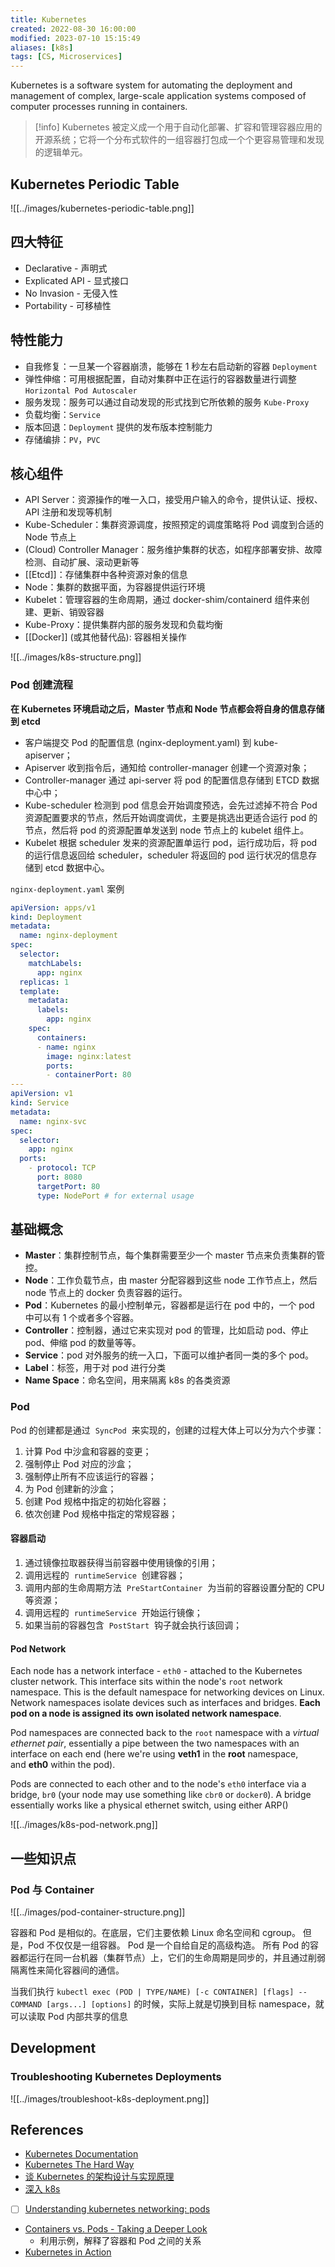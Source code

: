 ```yaml
---
title: Kubernetes
created: 2022-08-30 16:00:00
modified: 2023-07-10 15:15:49
aliases: [k8s]
tags: [CS, Microservices]
---
```


Kubernetes is a software system for automating the deployment and management of complex, large-scale application systems composed of computer processes running in containers.

> [!info]
> Kubernetes 被定义成一个用于自动化部署、扩容和管理容器应用的开源系统；它将一个分布式软件的一组容器打包成一个个更容易管理和发现的逻辑单元。

## Kubernetes Periodic Table

![[../images/kubernetes-periodic-table.png]]

## 四大特征

- Declarative - 声明式
- Explicated API - 显式接口
- No Invasion - 无侵入性
- Portability - 可移植性

## 特性能力

- 自我修复：一旦某一个容器崩溃，能够在 1 秒左右启动新的容器 `Deployment`
- 弹性伸缩：可用根据配置，自动对集群中正在运行的容器数量进行调整 `Horizontal Pod Autoscaler`
- 服务发现：服务可以通过自动发现的形式找到它所依赖的服务 `Kube-Proxy`
- 负载均衡：`Service`
- 版本回退：`Deployment` 提供的发布版本控制能力
- 存储编排：`PV`，`PVC`

## 核心组件

- API Server：资源操作的唯一入口，接受用户输入的命令，提供认证、授权、API 注册和发现等机制
- Kube-Scheduler：集群资源调度，按照预定的调度策略将 Pod 调度到合适的 Node 节点上
- (Cloud) Controller Manager：服务维护集群的状态，如程序部署安排、故障检测、自动扩展、滚动更新等
- [[Etcd]]：存储集群中各种资源对象的信息
- Node：集群的数据平面，为容器提供运行环境
- Kubelet：管理容器的生命周期，通过 docker-shim/containerd 组件来创建、更新、销毁容器
- Kube-Proxy：提供集群内部的服务发现和负载均衡
- [[Docker]] (或其他替代品): 容器相关操作

![[../images/k8s-structure.png]]

### Pod 创建流程

**在 Kubernetes 环境启动之后，Master 节点和 Node 节点都会将自身的信息存储到 etcd**

- 客户端提交 Pod 的配置信息 (nginx-deployment.yaml) 到 kube-apiserver；
- Apiserver 收到指令后，通知给 controller-manager 创建一个资源对象；
- Controller-manager 通过 api-server 将 pod 的配置信息存储到 ETCD 数据中心中；
- Kube-scheduler 检测到 pod 信息会开始调度预选，会先过滤掉不符合 Pod 资源配置要求的节点，然后开始调度调优，主要是挑选出更适合运行 pod 的节点，然后将 pod 的资源配置单发送到 node 节点上的 kubelet 组件上。
- Kubelet 根据 scheduler 发来的资源配置单运行 pod，运行成功后，将 pod 的运行信息返回给 scheduler，scheduler 将返回的 pod 运行状况的信息存储到 etcd 数据中心。

`nginx-deployment.yaml` 案例

```yaml
apiVersion: apps/v1
kind: Deployment
metadata:
  name: nginx-deployment
spec:
  selector:
    matchLabels:
      app: nginx
  replicas: 1
  template:
    metadata:
      labels:
        app: nginx
    spec:
      containers:
      - name: nginx
        image: nginx:latest
        ports:
        - containerPort: 80
---
apiVersion: v1
kind: Service
metadata:
  name: nginx-svc
spec:
  selector:
    app: nginx
  ports:
    - protocol: TCP
      port: 8080
      targetPort: 80
      type: NodePort # for external usage
```

## 基础概念

- **Master**：集群控制节点，每个集群需要至少一个 master 节点来负责集群的管控。
- **Node**：工作负载节点，由 master 分配容器到这些 node 工作节点上，然后 node 节点上的 docker 负责容器的运行。
- **Pod**：Kubernetes 的最小控制单元，容器都是运行在 pod 中的，一个 pod 中可以有 1 个或者多个容器。
- **Controller**：控制器，通过它来实现对 pod 的管理，比如启动 pod、停止 pod、伸缩 pod 的数量等等。
- **Service**：pod 对外服务的统一入口，下面可以维护者同一类的多个 pod。
- **Label**：标签，用于对 pod 进行分类
- **Name Space**：命名空间，用来隔离 k8s 的各类资源

### Pod

Pod 的创建都是通过  `SyncPod`  来实现的，创建的过程大体上可以分为六个步骤：

1. 计算 Pod 中沙盒和容器的变更；
2. 强制停止 Pod 对应的沙盒；
3. 强制停止所有不应该运行的容器；
4. 为 Pod 创建新的沙盒；
5. 创建 Pod 规格中指定的初始化容器；
6. 依次创建 Pod 规格中指定的常规容器；

#### 容器启动

1. 通过镜像拉取器获得当前容器中使用镜像的引用；
2. 调用远程的  `runtimeService`  创建容器；
3. 调用内部的生命周期方法  `PreStartContainer`  为当前的容器设置分配的 CPU 等资源；
4. 调用远程的  `runtimeService`  开始运行镜像；
5. 如果当前的容器包含  `PostStart`  钩子就会执行该回调；

#### Pod Network

Each node has a network interface - `eth0` - attached to the Kubernetes cluster network. This interface sits within the node's `root` network namespace. This is the default namespace for networking devices on Linux. Network namespaces isolate devices such as interfaces and bridges. **Each pod on a node is assigned its own isolated network namespace**.

Pod namespaces are connected back to the `root` namespace with a _virtual ethernet pair_, essentially a pipe between the two namespaces with an interface on each end (here we're using **veth1** in the **root** namespace, and **eth0** within the pod).

Pods are connected to each other and to the node's `eth0` interface via a bridge, `br0` (your node may use something like `cbr0` or `docker0`). A bridge essentially works like a physical ethernet switch, using either ARP()

![[../images/k8s-pod-network.png]]

## 一些知识点

### Pod 与 Container

![[../images/pod-container-structure.png]]

容器和 Pod 是相似的。在底层，它们主要依赖 Linux 命名空间和 cgroup。 但是，Pod 不仅仅是一组容器。 Pod 是一个自给自足的高级构造。 所有 Pod 的容器都运行在同一台机器（集群节点）上，它们的生命周期是同步的，并且通过削弱隔离性来简化容器间的通信。

当我们执行 `kubectl exec (POD | TYPE/NAME) [-c CONTAINER] [flags] -- COMMAND [args...] [options]` 的时候，实际上就是切换到目标 namespace，就可以读取 Pod 内部共享的信息

## Development

### Troubleshooting Kubernetes Deployments

![[../images/troubleshoot-k8s-deployment.png]]

## References

- [Kubernetes Documentation](https://kubernetes.io/docs/home/)
- [Kubernetes The Hard Way](https://github.com/kelseyhightower/kubernetes-the-hard-way)
- [谈 Kubernetes 的架构设计与实现原理](https://draveness.me/understanding-kubernetes/)
- [深入 k8s](https://www.luozhiyun.com/archives/tag/%e6%b7%b1%e5%85%a5k8s)
- [ ] [Understanding kubernetes networking: pods](https://medium.com/google-cloud/understanding-kubernetes-networking-pods-7117dd28727)
- [Containers vs. Pods - Taking a Deeper Look](https://iximiuz.com/en/posts/containers-vs-pods/)
  - 利用示例，解释了容器和 Pod 之间的关系
- [Kubernetes in Action](https://wangwei1237.github.io/Kubernetes-in-Action-Second-Edition/docs)
